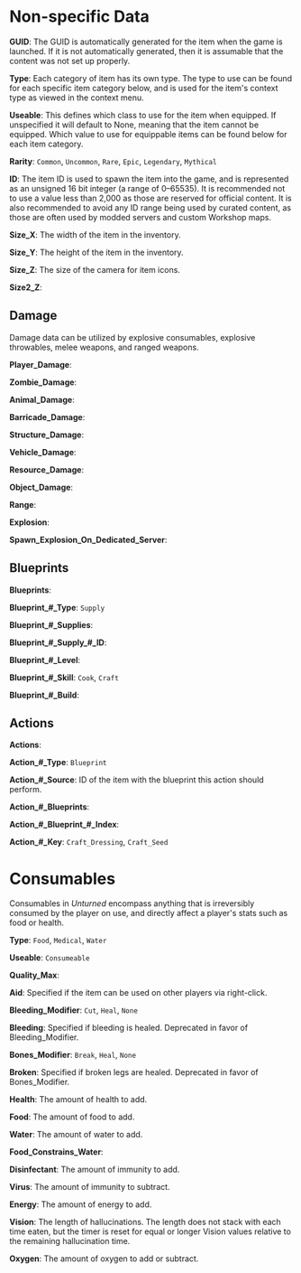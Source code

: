Non-specific Data
=================

__GUID__: The GUID is automatically generated for the item when the game is launched. If it is not automatically generated, then it is assumable that the content was not set up properly.

__Type__: Each category of item has its own type. The type to use can be found for each specific item category below, and is used for the item's context type as viewed in the context menu.

__Useable__: This defines which class to use for the item when equipped. If unspecified it will default to None, meaning that the item cannot be equipped. Which value to use for equippable items can be found below for each item category.

__Rarity__: <code>Common</code>, <code>Uncommon</code>, <code>Rare</code>, <code>Epic</code>, <code>Legendary</code>, <code>Mythical</code>

__ID__: The item ID is used to spawn the item into the game, and is represented as an unsigned 16 bit integer (a range of 0–65535). It is recommended not to use a value less than 2,000 as those are reserved for official content. It is also recommended to avoid any ID range being used by curated content, as those are often used by modded servers and custom Workshop maps.

__Size_X__: The width of the item in the inventory.

__Size_Y__: The height of the item in the inventory.

__Size_Z__: The size of the camera for item icons.

__Size2_Z__:

Damage
------

Damage data can be utilized by explosive consumables, explosive throwables, melee weapons, and ranged weapons.

__Player_Damage__:

__Zombie_Damage__:

__Animal_Damage__:

__Barricade_Damage__:

__Structure_Damage__:

__Vehicle_Damage__:

__Resource_Damage__:

__Object_Damage__:

__Range__:

__Explosion__:

__Spawn_Explosion_On_Dedicated_Server__:

Blueprints
----------

__Blueprints__:

__Blueprint\_#\_Type__: <code>Supply</code>

__Blueprint\_#\_Supplies__:

__Blueprint\_#\_Supply\_#\_ID__:

__Blueprint\_#\_Level__:

__Blueprint\_#\_Skill__: <code>Cook</code>, <code>Craft</code>

__Blueprint\_#\_Build__:

Actions
-------

__Actions__:

__Action\_#\_Type__: <code>Blueprint</code>

__Action\_#\_Source__: ID of the item with the blueprint this action should perform.

__Action\_#\_Blueprints__:

__Action\_#\_Blueprint\_#\_Index__:

__Action\_#\_Key__: <code>Craft_Dressing</code>, <code>Craft_Seed</code>

Consumables
============

Consumables in _Unturned_ encompass anything that is irreversibly consumed by the player on use, and directly affect a player's stats such as food or health.

__Type__: <code>Food</code>, <code>Medical</code>, <code>Water</code>

__Useable__: <code>Consumeable</code>

__Quality_Max__:

__Aid__: Specified if the item can be used on other players via right-click.

__Bleeding_Modifier__: <code>Cut</code>, <code>Heal</code>, <code>None</code>

__Bleeding__: Specified if bleeding is healed. Deprecated in favor of Bleeding_Modifier.

__Bones_Modifier__: <code>Break</code>, <code>Heal</code>, <code>None</code>

__Broken__: Specified if broken legs are healed. Deprecated in favor of Bones_Modifier.

__Health__: The amount of health to add.

__Food__: The amount of food to add.

__Water__: The amount of water to add.

__Food_Constrains_Water__:

__Disinfectant__: The amount of immunity to add.

__Virus__: The amount of immunity to subtract.

__Energy__: The amount of energy to add.

__Vision__: The length of hallucinations. The length does not stack with each time eaten, but the timer is reset for equal or longer Vision values relative to the remaining hallucination time.

__Oxygen__: The amount of oxygen to add or subtract.
